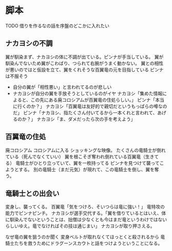 # 脚本

TODO 借りを作るなの話を序盤のどこかに入れたい

## ナカヨシの不調
翼が馴染まず、ナカヨシの体に不調が出ている。ピンナが手当している。
翼が馴染んでないため翼がこわばり、つられて右腕がうまく動かない。
翼との相性が悪いのではと仮設を立て、翼をくれそうな百翼竜の元を目指している
ピンナは不服そう
* 自分の翼が「相性悪い」と言われてるのが悲しい
* ナカヨシが自分の翼を手放そうとしているのがイヤ
ナカヨシ「集めた情報によると、この先にある廃コロシアムが百翼竜の住処らしい。」
ピンナ「本当に行くのか？」
ナカヨシ「百翼竜は友好的で親切だというもっぱらの噂なのだ」
ピンナ「ナカヨシ、指たくさん付いてるから一本くれと言われて、あげるのか？」
ナカヨシ「ま、ダメだったら次の手を考えよう」


## 百翼竜の住処
廃コロシアム
コロシアムに入る
ショッキングな映像。
たくさんの竜騎士が倒れている（死んでなくていい）
翼を根こそぎ奪われ倒れている百翼竜（生きてる）
竜騎士がひとり立っていて、翼を一枚持ってる
ピンナを見つけて襲ってこようとする。
別の竜騎士（まだ元気）が現れて、この竜騎士を倒し、翼を奪う。


## 竜騎士との出会い
変身し、襲ってくる。
百翼竜「気をつけろ、そいつらは竜に強い！」
竜特攻の能力でピンナピンチ。
ナカヨシが選手交代する。「翼を借りているとはいえ、体に馴染んでないということは、拙僧は少なくとも今はまだ竜というわけではないらしいゆえ。竜でなければその技は通じまい」
ナカヨシが取り押さえる。

なぜ竜の翼を狙うのか聞く
変身ベルトが取れなくてほっとくと殺されるから
竜騎士たちを救うためにドラグーンスカウトと話をつけようということになる。
